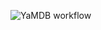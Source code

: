 ![YaMDB workflow](https://github.com/rodionbogoveev/yamdb_final/actions/workflows/yamdb_workflow.yml/badge.svg)
